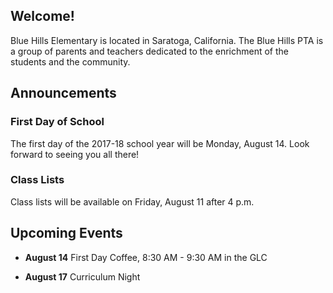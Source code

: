 ## Welcome!

Blue Hills Elementary is located in Saratoga, California. The Blue Hills PTA is a group of parents and teachers dedicated to the enrichment of the students and the community.

## Announcements

### First Day of School

The first day of the 2017-18 school year will be Monday, August 14.  Look forward to seeing you all there!

### Class Lists

Class lists will be available on Friday, August 11 after 4 p.m.

## Upcoming Events

- **August 14** First Day Coffee, 8:30 AM - 9:30 AM in the GLC
    
- **August 17** Curriculum Night
